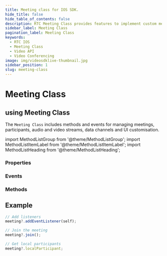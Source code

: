 ```yaml
---
title: Meeting class for IOS SDK.
hide_title: false
hide_table_of_contents: false
description: RTC Meeting Class provides features to implement custom meeting layout in your application.
sidebar_label: Meeting Class
pagination_label: Meeting Class
keywords:
  - RTC IOS
  - Meeting Class
  - Video API
  - Video Conferencing
image: img/videosdklive-thumbnail.jpg
sidebar_position: 1
slug: meeting-class
---
```


# Meeting Class

## using Meeting Class

The `Meeting Class` includes methods and events for managing meetings, participants, audio and video streams, data channels and UI customisation.

import MethodListGroup from '@theme/MethodListGroup';
import MethodListItemLabel from '@theme/MethodListItemLabel';
import MethodListHeading from '@theme/MethodListHeading';

### Properties

<MethodListGroup>
  <MethodListItemLabel name="__properties"  >
    <MethodListGroup>
      <MethodListHeading heading="Properties" />
      <MethodListItemLabel name="id"  type={"String"} />
      <MethodListItemLabel name="localParticipant"  type={"Participant"} />
      <MethodListItemLabel name="participants"  type={"[String : Participant]"} />
    </MethodListGroup>
  </MethodListItemLabel>
</MethodListGroup>

### Events

<MethodListGroup>
  <MethodListItemLabel name="__events" >
    <MethodListGroup>
      <MethodListHeading heading="Events" />
      <MethodListItemLabel name="addEventListener(_ meetingEventListener: MeetingEventListener)"  type={"void"} />
      <MethodListItemLabel name="removeEventListener(_ meetingEventListener: MeetingEventListener)"  type={"void"} />
    </MethodListGroup>
  </MethodListItemLabel>
</MethodListGroup>

### Methods

<MethodListGroup>
  <MethodListItemLabel name="__methods" >
    <MethodListGroup>
      <MethodListHeading heading="Methods" />
      <MethodListItemLabel name="join()"  type={"void"} />
      <MethodListItemLabel name="leave()"  type={"void"} />
      <MethodListItemLabel name="muteMic()"  type={"void"} />
      <MethodListItemLabel name="unmuteMic()"  type={"void"} />
      <MethodListItemLabel name="enableWebcam()"  type={"void"} />
      <MethodListItemLabel name="disableWebcam()"  type={"void"} />
    </MethodListGroup>
  </MethodListItemLabel>
</MethodListGroup>

## Example

```js title="Play with meeting instance"
// Add listeners
meeting?.addEventListener(self);

// Join the meeting
meeting?.join();

// Get local participants
meeting?.localParticipant;
```
